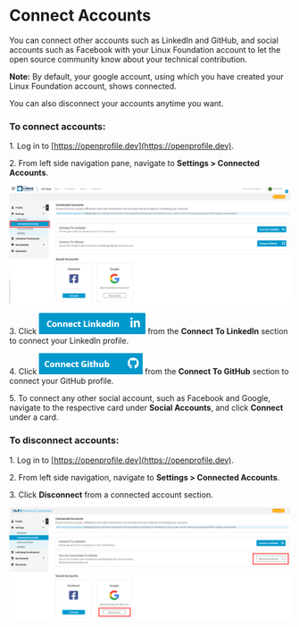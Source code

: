 # Connect Accounts

You can connect other accounts such as LinkedIn and GitHub, and social accounts such as Facebook with your Linux Foundation account to let the open source community know about your technical contribution.

**Note:** By default, your google account, using which you have created your Linux Foundation account, shows connected.

You can also disconnect your accounts anytime you want.

### To connect accounts:

1\. Log in to [https://openprofile.dev](https://openprofile.dev).

2\. From left side navigation pane, navigate to **Settings > Connected Accounts**.

![](<../.gitbook/assets/connected accounts.png>)

3\. Click ![](<../.gitbook/assets/connect linkedin.png>) from the **Connect To LinkedIn** section to connect your LinkedIn profile.

4\. Click ![](<../.gitbook/assets/connect github.png>) from the **Connect To GitHub** section to connect your GitHub profile.

5\. To connect any other social account, such as Facebook and Google, navigate to the respective card under **Social Accounts**, and click **Connect** under a card.

### To disconnect accounts:

1\. Log in to [https://openprofile.dev](https://openprofile.dev).

2\. From left side navigation, navigate to **Settings > Connected Accounts**.

3\. Click **Disconnect** from a connected account section.

![Disconnect Accounts](<../.gitbook/assets/disconnect account.png>)
